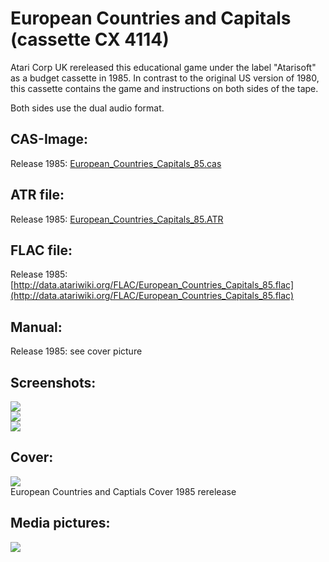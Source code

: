 # European Countries and Capitals (cassette CX 4114)  
Atari Corp UK rereleased this educational game under the label "Atarisoft" as a budget cassette in 1985. In contrast to the original US version of 1980, this cassette contains the game and instructions on both sides of the tape.  
  
Both sides use the dual audio format.  
  
## CAS-Image:  
Release 1985: [European_Countries_Capitals_85.cas](attachments/European_Countries_Capitals_85.cas)  
  
## ATR file:  
Release 1985: [European_Countries_Capitals_85.ATR](attachments/European_Countries_Capitals_85.ATR)  
  
## FLAC file:  
Release 1985: [http://data.atariwiki.org/FLAC/European_Countries_Capitals_85.flac](http://data.atariwiki.org/FLAC/European_Countries_Capitals_85.flac)  
  
## Manual:  
Release 1985: see cover picture  
  
## Screenshots:  
![](attachments/European_Countries_Capitals_85_Screenshot1.jpg)  
![](attachments/European_Countries_Capitals_85_Screenshot2.jpg)  
![](attachments/European_Countries_Capitals_85_Screenshot3.jpg)  
  
## Cover:  
![](attachments/European_Countries_Capitals_85_cover.jpg)  
European Countries and Captials Cover 1985 rerelease  
  
## Media pictures:  
![](attachments/European_Countries_Capitals_85_cassette.jpg)  
